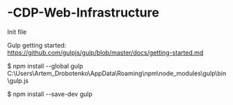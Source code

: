 # -CDP-Web-Infrastructure

Init file

Gulp getting started:
https://github.com/gulpjs/gulp/blob/master/docs/getting-started.md

$ npm install --global gulp
C:\Users\Artem_Drobotenko\AppData\Roaming\npm\node_modules\gulp\bin\gulp.js

$ npm install --save-dev gulp